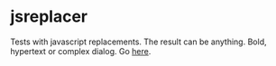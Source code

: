 # jsreplacer
Tests with javascript replacements. The result can be anything. Bold, hypertext or complex dialog. Go [here](https://roboulbricht.github.io/jsreplacer/).
